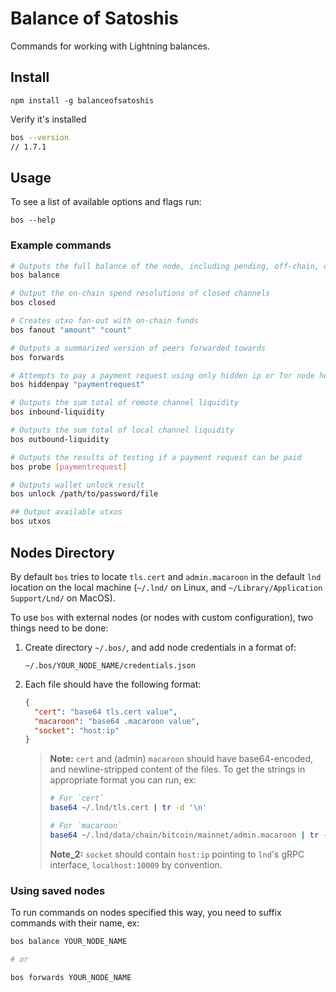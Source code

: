 # Balance of Satoshis

Commands for working with Lightning balances.

## Install 

```shell
npm install -g balanceofsatoshis
```

Verify it's installed

```sh
bos --version
// 1.7.1
``` 

## Usage

To see a list of available options and flags run: 
 
```shell
bos --help
```

### Example commands

```sh
# Outputs the full balance of the node, including pending, off-chain, on-chain
bos balance

# Output the on-chain spend resolutions of closed channels
bos closed

# Creates utxo fan-out with on-chain funds
bos fanout "amount" "count"

# Outputs a summarized version of peers forwarded towards
bos forwards

# Attempts to pay a payment request using only hidden ip or Tor node hops
bos hiddenpay "paymentrequest"

# Outputs the sum total of remote channel liquidity
bos inbound-liquidity

# Outputs the sum total of local channel liquidity
bos outbound-liquidity

# Outputs the results of testing if a payment request can be paid
bos probe [paymentrequest]

# Outputs wallet unlock result
bos unlock /path/to/password/file

## Output available utxos
bos utxos
```

## Nodes Directory

By default `bos` tries to locate `tls.cert` and `admin.macaroon` in the default `lnd` location on the local machine (`~/.lnd/` on Linux, and `~/Library/Application Support/Lnd/` on MacOS). 

To use `bos` with external nodes (or nodes with custom configuration), two things need to be done: 

1. Create directory `~/.bos/`, and add node credentials in a format of: 

    `~/.bos/YOUR_NODE_NAME/credentials.json`
    
1. Each file should have the following format:

    ```json
    {
      "cert": "base64 tls.cert value",
      "macaroon": "base64 .macaroon value",
      "socket": "host:ip"
    }
    ```
    
    > **Note:** `cert` and (admin) `macaroon` should have base64-encoded, and newline-stripped content of the files. To get the strings in appropriate format you can run, ex:
    >
    >```bash
    ># For `cert` 
    >base64 ~/.lnd/tls.cert | tr -d '\n'
    >
    ># For `macaroon`
    >base64 ~/.lnd/data/chain/bitcoin/mainnet/admin.macaroon | tr -d '\n'
    >```
    >
    > **Note_2:** `socket` should contain `host:ip` pointing to `lnd`'s gRPC interface, `localhost:10009` by convention.  
 
### Using saved nodes
 
To run commands on nodes specified this way, you need to suffix commands with their name, ex:
 
```bash
bos balance YOUR_NODE_NAME

# or

bos forwards YOUR_NODE_NAME
```

